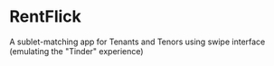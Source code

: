 # RentFlick
A sublet-matching app for Tenants and Tenors using swipe interface (emulating the "Tinder" experience)
